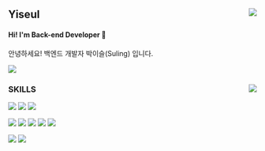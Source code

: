 <div align="">
  
  <img align="right" src="http://mazassumnida.wtf/api/v2/generate_badge?boj=omjl5123"/>
  
  ## Yiseul

  #### Hi! I'm Back-end Developer 🖤
  
  안녕하세요! 백엔드 개발자 박이슬(Suling) 입니다.
  
  <a href="https://velog.io/@yiseull/about"><img src="https://img.shields.io/badge/yiseul.log-3DDC84?style=for-the-badge&logo=Velog&logoColor=white"/></a>
  
<!-- ### Hi! I'm Back-end Developer 🖤

안녕하세요! 백엔드 개발자 박이슬(Suling) 입니다.

## SKILLS

+ Language: <img src="https://img.shields.io/badge/JAVA-F89820?style=flat-square&logo=java&logoColor=white"/> <img src="https://img.shields.io/badge/Python-3776AB?style=flat-square&logo=python&logoColor=white"/> <img src="https://img.shields.io/badge/C++-00599C?style=flat-square&logo=c++&logoColor=white"/> 

+ Backend: <img src="https://img.shields.io/badge/Spring-6DB33F?style=flat-square&logo=spring&logoColor=white"/> <img src="https://img.shields.io/badge/Spring Boot-6DB33F?style=flat-square&logo=springboot&logoColor=white"/> <img src="https://img.shields.io/badge/MySQL-4479A1?style=flat-square&logo=mysql&logoColor=white"/> <img src="https://img.shields.io/badge/JPA-000000?style=flat-square&logo=jpa&logoColor=white"/> <img src="https://img.shields.io/badge/RESTful API-A100FF?style=flat-square&logo=restful api&logoColor=white"/>

+ Frontend: <img src="https://img.shields.io/badge/Javascript-F7DF1E?style=flat-square&logo=javascript&logoColor=black"/> <img src="https://img.shields.io/badge/CSS3-1572B6?style=flat-square&logo=css3&logoColor=white"/> -->
  
</div>

<div align="">
  
  <img align="right" src="https://github-readme-stats.vercel.app/api?username=Yiseull"/>
  
  ### SKILLS

  <img src="https://img.shields.io/badge/JAVA-F89820?style=for-the-badge&logo=java&logoColor=white"/> <img src="https://img.shields.io/badge/Python-3776AB?style=for-the-badge&logo=python&logoColor=white"/> <img src="https://img.shields.io/badge/C++-00599C?style=for-the-badge&logo=c++&logoColor=white"/> 

  <img src="https://img.shields.io/badge/Spring-6DB33F?style=for-the-badge&logo=spring&logoColor=white"/> <img src="https://img.shields.io/badge/Spring Boot-6DB33F?style=for-the-badge&logo=springboot&logoColor=white"/> <img src="https://img.shields.io/badge/MySQL-4479A1?style=for-the-badge&logo=mysql&logoColor=white"/> <img src="https://img.shields.io/badge/JPA-000000?style=for-the-badge&logo=jpa&logoColor=white"/> <img src="https://img.shields.io/badge/RESTful API-A100FF?style=for-the-badge&logo=restful api&logoColor=white"/>

  <img src="https://img.shields.io/badge/Javascript-F7DF1E?style=for-the-badge&logo=javascript&logoColor=black"/> <img src="https://img.shields.io/badge/CSS3-1572B6?style=for-the-badge&logo=css3&logoColor=white"/>
  
<!-- [![Yiseull's GitHub stats](https://github-readme-stats.vercel.app/api?username=Yiseull)](https://github.com/Yiseull/github-readme-stats) -->

<!-- [![Solved.ac
프로필](http://mazassumnida.wtf/api/mini/generate_badge?boj=omjl5123)](https://solved.ac/omjl5123) -->

<!-- [![Solved.ac
프로필](http://mazassumnida.wtf/api/generate_badge?boj=omjl5123)](https://solved.ac/omjl5123) -->

<!-- [![Hits](https://hits.seeyoufarm.com/api/count/incr/badge.svg?url=https%3A%2F%2Fgithub.com%2Fgjbae1212%2Fhit-counter)](https://hits.seeyoufarm.com) -->

</div>
